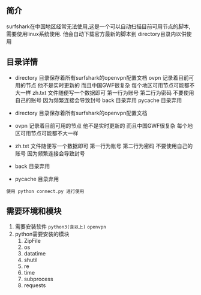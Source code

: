 ## 简介

surfshark在中国地区经常无法使用,这是一个可以自动扫描目前可用节点的脚本,需要使用linux系统使用.
他会自动下载官方最新的脚本到 directory目录内以供使用

## 目录详情

* directory 目录保存着所有surfshark的openvpn配置文档 ovpn 记录着目前可用的节点 他不是实时更新的 而且中国GWF很复杂 每个地区可用节点可能都不大一样
  zh.txt 文件随便写一个数据即可 第一行为账号 第二行为密码 不要使用自己的账号 因为频繁连接会导致封号 back 目录弃用 pycache 目录弃用

* directory 目录保存着所有surfshark的openvpn配置文档

* ovpn 记录着目前可用的节点 他不是实时更新的 而且中国GWF很复杂 每个地区可用节点可能都不大一样

* zh.txt 文件随便写一个数据即可 第一行为账号 第二行为密码 不要使用自己的账号 因为频繁连接会导致封号

* back 目录弃用

* pycache 目录弃用

`使用 python connect.py 进行使用`

## 需要环境和模块

1. 需要安装软件  `python3(含以上)` `openvpn`
2. python需要安装的模块
   1. ZipFile
   2. os
   3. datatime
   4. shutil
   5. re
   6. time
   7. subprocess
   8. requests